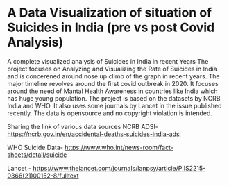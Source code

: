# A Data Visualization of situation of Suicides in India (pre vs post Covid Analysis)
A complete visualized analysis of Suicides in India in recent Years
The project focuses on Analyzing and Visualizing the Rate of Suicides in India and is concerened around nose up climb of the graph in recent years. The major timeline revolves around the first covid outbreak in 2020. It focuses around the need of Mantal Health Awareness in countries like India which has huge young population. The project is based on the datasets by NCRB India and WHO. It also uses some journals by Lancet in the issue published recently.
The data is opensource and no copyright violation is intended.

Sharing the link of various data sources
NCRB ADSI- https://ncrb.gov.in/en/accidental-deaths-suicides-india-adsi

WHO Suicide Data- https://www.who.int/news-room/fact-sheets/detail/suicide

Lancet - https://www.thelancet.com/journals/lanpsy/article/PIIS2215-0366(21)00152-8/fulltext
